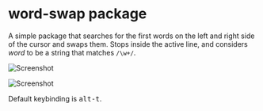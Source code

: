 # word-swap package

A simple package that searches for the first words on the left and right side 
of the cursor and swaps them. Stops inside the active line, and considers 
*word* to be a string that matches `/\w+/`.

![Screenshot](http://wjkg.github.io/word-swap/screenshot-1.gif?raw=true)

![Screenshot](http://wjkg.github.io/word-swap/screenshot-2.gif?raw=true)

Default keybinding is <kbd>alt-t</kbd>.
